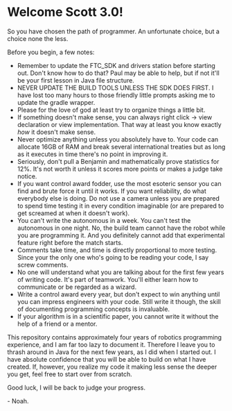 # Welcome Scott 3.0!

So you have chosen the path of programmer. An unfortunate choice, but a choice none the less.

Before you begin, a few notes:
* Remember to update the FTC_SDK and drivers station before starting out. Don't know how to do that? Paul may be able to help, but if not it'll be your first lesson in Java file structure.
* NEVER UPDATE THE BUILD TOOLS UNLESS THE SDK DOES FIRST. I have lost too many hours to those friendly little prompts asking me to update the gradle wrapper.
* Please for the love of god at least try to organize things a little bit.
* If something doesn't make sense, you can always right click -> view declaration or view implementation. That way at least you know exactly _how_ it doesn't make sense.
* Never optimize anything unless you absolutely have to. Your code can allocate 16GB of RAM and break several international treaties but as long as it executes in time there's no point in improving it.
* Seriously, don't pull a Benjamin and mathematically prove statistics for 12%. It's not worth it unless it scores more points or makes a judge take notice.
* If you want control award fodder, use the most esoteric sensor you can find and brute force it until it works. If you want reliability, do what everybody else is doing. Do not use a camera unless you are prepared to spend time testing it in every condition imaginable (or are prepared to get screamed at when it doesn't work).
* You can't write the autonomous in a week. You can't test the autonomous in one night. No, the build team cannot have the robot while you are programming it. And you definitely cannot add that experimental feature right before the match starts.
* Comments take time, and time is directly proportional to more testing. Since your the only one who's going to be reading your code, I say screw comments.
* No one will understand what you are talking about for the first few years of writing code. It's part of teamwork. You'll either learn how to communicate or be regarded as a wizard.
* Write a control award every year, but don't expect to win anything until you can impress engineers with your code. Still write it though, the skill of documenting programming concepts is invaluable.
* If your algorithm is in a scientific paper, you cannot write it without the help of a friend or a mentor.

This repository contains approximately four years of robotics programming experience, and I am far too lazy to document it. Therefore I leave you to thrash around in Java for the next few years, as I did when I started out. I have absolute confidence that you will be able to build on what I have created. If, however, you realize my code it making less sense the deeper you get, feel free to start over from scratch.

Good luck, I will be back to judge your progress.

\- Noah.